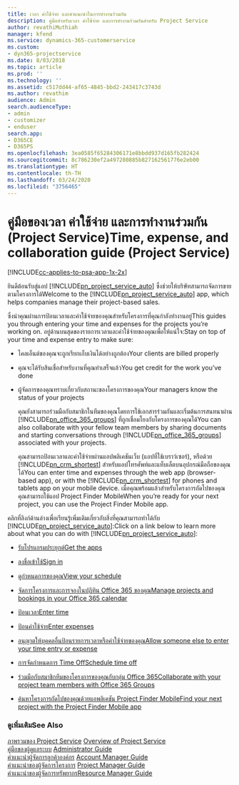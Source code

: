 ```yaml
---
title: เวลา ค่าใช้จ่าย และคำแนะนำในการทำงานร่วมกัน
description: คู่มือสำหรับเวลา ค่าใช้จ่าย และการทำงานร่วมกันสำหรับ Project Service
author: revathiMuthiah
manager: kfend
ms.service: dynamics-365-customerservice
ms.custom:
- dyn365-projectservice
ms.date: 8/03/2018
ms.topic: article
ms.prod: ''
ms.technology: ''
ms.assetid: c517dd44-af65-4845-bbd2-243417c3743d
ms.author: revathim
audience: Admin
search.audienceType:
- admin
- customizer
- enduser
search.app:
- D365CE
- D365PS
ms.openlocfilehash: 3ea0585f65284306171e8bbdd937d165fb282424
ms.sourcegitcommit: 8c786230ef2a497280885b827162561776e2eb00
ms.translationtype: HT
ms.contentlocale: th-TH
ms.lasthandoff: 03/24/2020
ms.locfileid: "3756465"
---
```

# <a name="time-expense-and-collaboration-guide-project-service"></a><span data-ttu-id="ae999-103">คู่มือของเวลา ค่าใช้จ่าย และการทำงานร่วมกัน (Project Service)</span><span class="sxs-lookup"><span data-stu-id="ae999-103">Time, expense, and collaboration guide (Project Service)</span></span>

[!INCLUDE[cc-applies-to-psa-app-1x-2x](../includes/cc-applies-to-psa-app-1x-2x.md)]

<span data-ttu-id="ae999-104">ยินดีต้อนรับสู่แอป [!INCLUDE[pn_project_service_auto](../includes/pn-project-service-auto.md)] ซึ่งช่วยให้บริษัทสามารถจัดการขายตามโครงการได้</span><span class="sxs-lookup"><span data-stu-id="ae999-104">Welcome to the [!INCLUDE[pn_project_service_auto](../includes/pn-project-service-auto.md)] app, which helps companies manage their project-based sales.</span></span> 
  
 <span data-ttu-id="ae999-105">ซึ่งนำคุณผ่านการป้อนเวลาและค่าใช้จ่ายของคุณสำหรับโครงการที่คุณกำลังทำงานอยู่</span><span class="sxs-lookup"><span data-stu-id="ae999-105">This guides you through entering your time and expenses for the projects you’re working on.</span></span> <span data-ttu-id="ae999-106">อยู่ด้านบนสุดของรายการเวลาและค่าใช้จ่ายของคุณเพื่อให้แน่ใจ:</span><span class="sxs-lookup"><span data-stu-id="ae999-106">Stay on top of your time and expense entry to make sure:</span></span>  
  
- <span data-ttu-id="ae999-107">ไคลเอ็นต์ของคุณจะถูกเรียกเก็บเงินได้อย่างถูกต้อง</span><span class="sxs-lookup"><span data-stu-id="ae999-107">Your clients are billed properly</span></span>  
  
- <span data-ttu-id="ae999-108">คุณจะได้รับสินเชื่อสำหรับงานที่คุณทำเสร็จแล้ว</span><span class="sxs-lookup"><span data-stu-id="ae999-108">You get credit for the work you’ve done</span></span>  
  
- <span data-ttu-id="ae999-109">ผู้จัดการของคุณทราบเกี่ยวกับสถานะของโครงการของคุณ</span><span class="sxs-lookup"><span data-stu-id="ae999-109">Your managers know the status of your projects</span></span>  
  
  <span data-ttu-id="ae999-110">คุณยังสามารถร่วมมือกับสมาชิกในทีมของคุณโดยการใช้เอกสารร่วมกันและเริ่มต้นการสนทนาผ่าน [!INCLUDE[pn_office_365_groups](../includes/pn-office-365-groups.md)] ที่ถูกเชื่อมโยงกับโครงการของคุณได้</span><span class="sxs-lookup"><span data-stu-id="ae999-110">You can also collaborate with your fellow team members by sharing documents and starting conversations through [!INCLUDE[pn_office_365_groups](../includes/pn-office-365-groups.md)] associated with your projects.</span></span>  
  
  <span data-ttu-id="ae999-111">คุณสามารถป้อนเวลาและค่าใช้จ่ายผ่านแอปพลิเคชันเว็บ (แอปที่ใช้เบราว์เซอร์), หรือด้วย [!INCLUDE[pn_crm_shortest](../includes/pn-crm-shortest.md)] สำหรับแอปโทรศัพท์และแท็บเล็ตบนอุปกรณ์มือถือของคุณได้</span><span class="sxs-lookup"><span data-stu-id="ae999-111">You can enter time and expenses through the web app (browser-based app), or with the [!INCLUDE[pn_crm_shortest](../includes/pn-crm-shortest.md)] for phones and tablets app on your mobile device.</span></span> <span data-ttu-id="ae999-112">เมื่อคุณพร้อมแล้วสำหรับโครงการถัดไปของคุณ คุณสามารถใช้แอป Project Finder Mobile</span><span class="sxs-lookup"><span data-stu-id="ae999-112">When you’re ready for your next project, you can use the Project Finder Mobile app.</span></span>  
  
<span data-ttu-id="ae999-113">คลิกที่ลิงก์ด้านล่างเพื่อเรียนรู้เพิ่มเติมเกี่ยวกับสิ่งที่คุณสามารถทำได้กับ [!INCLUDE[pn_project_service_auto](../includes/pn-project-service-auto.md)]:</span><span class="sxs-lookup"><span data-stu-id="ae999-113">Click on a link below to learn more about what you can do with [!INCLUDE[pn_project_service_auto](../includes/pn-project-service-auto.md)]:</span></span>  
  
-   [<span data-ttu-id="ae999-114">รับโปรแกรมประยุกต์</span><span class="sxs-lookup"><span data-stu-id="ae999-114">Get the apps</span></span>](../project-service/get-apps.md)  
  
-   [<span data-ttu-id="ae999-115">ลงชื่อเข้าใช้</span><span class="sxs-lookup"><span data-stu-id="ae999-115">Sign in</span></span>](../project-service/sign-in.md)  
  
-   [<span data-ttu-id="ae999-116">ดูกำหนดการของคุณ</span><span class="sxs-lookup"><span data-stu-id="ae999-116">View your schedule</span></span>](../project-service/view-schedule.md)  
  
-   [<span data-ttu-id="ae999-117">จัดการโครงการและการจองในปฏิทิน Office 365 ของคุณ</span><span class="sxs-lookup"><span data-stu-id="ae999-117">Manage projects and bookings in your Office 365 calendar</span></span>](../project-service/manage-project-bookings-office-365-calendar.md)  
  
-   [<span data-ttu-id="ae999-118">ป้อนเวลา</span><span class="sxs-lookup"><span data-stu-id="ae999-118">Enter time</span></span>](../project-service/enter-time.md)  
  
-   [<span data-ttu-id="ae999-119">ป้อนค่าใช้จ่าย</span><span class="sxs-lookup"><span data-stu-id="ae999-119">Enter expenses</span></span>](../project-service/enter-expenses.md)  
  
-   [<span data-ttu-id="ae999-120">อนุญาตให้บุคคลอื่นป้อนรายการเวลาหรือค่าใช้จ่ายของคุณ</span><span class="sxs-lookup"><span data-stu-id="ae999-120">Allow someone else to enter your time entry or expense</span></span>](../project-service/allow-someone-else-enter-time-entry-expense.md)  
  
-   [<span data-ttu-id="ae999-121">การจัดกำหนดการ Time Off</span><span class="sxs-lookup"><span data-stu-id="ae999-121">Schedule time off</span></span>](../project-service/schedule-time-off.md)  
  
-   [<span data-ttu-id="ae999-122">ร่วมมือกับสมาชิกทีมของโครงการของคุณกับกลุ่ม Office 365</span><span class="sxs-lookup"><span data-stu-id="ae999-122">Collaborate with your project team members with Office 365 Groups</span></span>](../project-service/collaborate-project-team-members-office-365-groups.md)  
  
-   [<span data-ttu-id="ae999-123">ค้นหาโครงการถัดไปของคุณด้วยแอพลิเคชัน Project Finder Mobile</span><span class="sxs-lookup"><span data-stu-id="ae999-123">Find your next project with the Project Finder Mobile app</span></span>](../project-service/find-next-project-finder-mobile-app.md)  
  
### <a name="see-also"></a><span data-ttu-id="ae999-124">ดูเพิ่มเติม</span><span class="sxs-lookup"><span data-stu-id="ae999-124">See Also</span></span>  
 <span data-ttu-id="ae999-125">[ภาพรวมของ Project Service](../project-service/overview.md) </span><span class="sxs-lookup"><span data-stu-id="ae999-125">[Overview of Project Service](../project-service/overview.md) </span></span>  
 <span data-ttu-id="ae999-126">[คู่มือของผู้ดูแลระบบ](../project-service/admin-guide.md) </span><span class="sxs-lookup"><span data-stu-id="ae999-126">[Administrator Guide](../project-service/admin-guide.md) </span></span>  
 <span data-ttu-id="ae999-127">[คำแนะนำผู้จัดการลูกค้าองค์กร](../project-service/account-manager-guide.md) </span><span class="sxs-lookup"><span data-stu-id="ae999-127">[Account Manager Guide](../project-service/account-manager-guide.md) </span></span>  
 <span data-ttu-id="ae999-128">[คำแนะนำของผู้จัดการโครงการ](../project-service/project-manager-guide.md) </span><span class="sxs-lookup"><span data-stu-id="ae999-128">[Project Manager Guide](../project-service/project-manager-guide.md) </span></span>  
 [<span data-ttu-id="ae999-129">คำแนะนำของผู้จัดการทรัพยากร</span><span class="sxs-lookup"><span data-stu-id="ae999-129">Resource Manager Guide</span></span>](../project-service/resource-manager-guide.md)   
